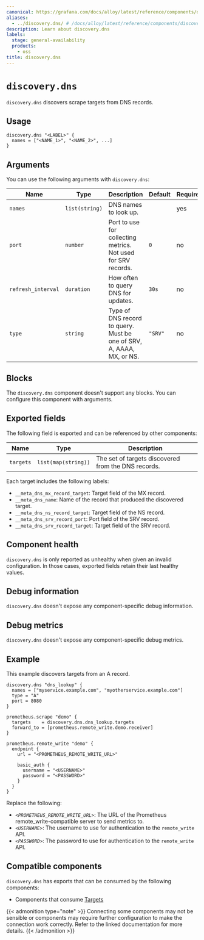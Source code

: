 ```yaml
---
canonical: https://grafana.com/docs/alloy/latest/reference/components/discovery/discovery.dns/
aliases:
  - ../discovery.dns/ # /docs/alloy/latest/reference/components/discovery.dns/
description: Learn about discovery.dns
labels:
  stage: general-availability
  products:
    - oss
title: discovery.dns
---
```


# `discovery.dns`

`discovery.dns` discovers scrape targets from DNS records.

## Usage

```alloy
discovery.dns "<LABEL>" {
  names = ["<NAME_1>", "<NAME_2>", ...]
}
```

## Arguments

You can use the following arguments with `discovery.dns`:

| Name               | Type           | Description                                                          | Default | Required |
| ------------------ | -------------- | -------------------------------------------------------------------- | ------- | -------- |
| `names`            | `list(string)` | DNS names to look up.                                                |         | yes      |
| `port`             | `number`       | Port to use for collecting metrics. Not used for SRV records.        | `0`     | no       |
| `refresh_interval` | `duration`     | How often to query DNS for updates.                                  | `30s`   | no       |
| `type`             | `string`       | Type of DNS record to query. Must be one of SRV, A, AAAA, MX, or NS. | `"SRV"` | no       |

## Blocks

The `discovery.dns` component doesn't support any blocks. You can configure this component with arguments.

## Exported fields

The following field is exported and can be referenced by other components:

| Name      | Type                | Description                                         |
| --------- | ------------------- | --------------------------------------------------- |
| `targets` | `list(map(string))` | The set of targets discovered from the DNS records. |

Each target includes the following labels:

* `__meta_dns_mx_record_target`: Target field of the MX record.
* `__meta_dns_name`: Name of the record that produced the discovered target.
* `__meta_dns_ns_record_target`: Target field of the NS record.
* `__meta_dns_srv_record_port`: Port field of the SRV record.
* `__meta_dns_srv_record_target`: Target field of the SRV record.

## Component health

`discovery.dns` is only reported as unhealthy when given an invalid configuration.
In those cases, exported fields retain their last healthy values.

## Debug information

`discovery.dns` doesn't expose any component-specific debug information.

## Debug metrics

`discovery.dns` doesn't expose any component-specific debug metrics.

## Example

This example discovers targets from an A record.

```alloy
discovery.dns "dns_lookup" {
  names = ["myservice.example.com", "myotherservice.example.com"]
  type = "A"
  port = 8080
}

prometheus.scrape "demo" {
  targets    = discovery.dns.dns_lookup.targets
  forward_to = [prometheus.remote_write.demo.receiver]
}

prometheus.remote_write "demo" {
  endpoint {
    url = "<PROMETHEUS_REMOTE_WRITE_URL>"

    basic_auth {
      username = "<USERNAME>"
      password = "<PASSWORD>"
    }
  }
}
```

Replace the following:

* _`<PROMETHEUS_REMOTE_WRITE_URL>`_: The URL of the Prometheus remote_write-compatible server to send metrics to.
* _`<USERNAME>`_: The username to use for authentication to the `remote_write` API.
* _`<PASSWORD>`_: The password to use for authentication to the `remote_write` API.

<!-- START GENERATED COMPATIBLE COMPONENTS -->

## Compatible components

`discovery.dns` has exports that can be consumed by the following components:

- Components that consume [Targets](../../../compatibility/#targets-consumers)

{{< admonition type="note" >}}
Connecting some components may not be sensible or components may require further configuration to make the connection work correctly.
Refer to the linked documentation for more details.
{{< /admonition >}}

<!-- END GENERATED COMPATIBLE COMPONENTS -->
